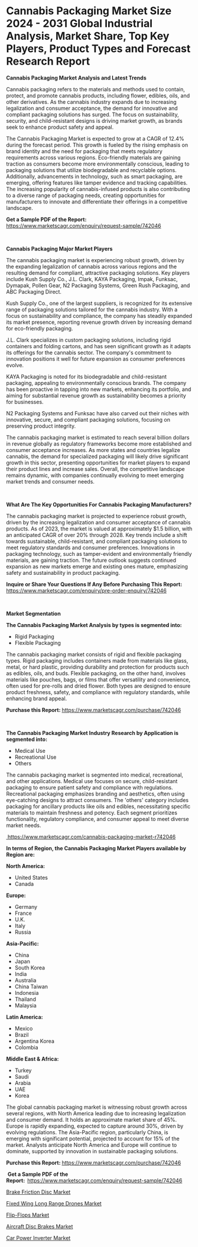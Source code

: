 <p><h1>Cannabis Packaging Market Size 2024 - 2031 Global Industrial Analysis, Market Share, Top Key Players, Product Types and Forecast Research Report</h1></p><p><strong>Cannabis Packaging Market Analysis and Latest Trends</strong></p>
<p><p>Cannabis packaging refers to the materials and methods used to contain, protect, and promote cannabis products, including flower, edibles, oils, and other derivatives. As the cannabis industry expands due to increasing legalization and consumer acceptance, the demand for innovative and compliant packaging solutions has surged. The focus on sustainability, security, and child-resistant designs is driving market growth, as brands seek to enhance product safety and appeal.</p><p>The Cannabis Packaging Market is expected to grow at a CAGR of 12.4% during the forecast period. This growth is fueled by the rising emphasis on brand identity and the need for packaging that meets regulatory requirements across various regions. Eco-friendly materials are gaining traction as consumers become more environmentally conscious, leading to packaging solutions that utilize biodegradable and recyclable options. Additionally, advancements in technology, such as smart packaging, are emerging, offering features like tamper evidence and tracking capabilities. The increasing popularity of cannabis-infused products is also contributing to a diverse range of packaging needs, creating opportunities for manufacturers to innovate and differentiate their offerings in a competitive landscape.</p></p>
<p><strong>Get a Sample PDF of the Report:&nbsp;</strong> <a href="https://www.marketscagr.com/enquiry/request-sample/742046?utm_campaign=1868&utm_medium=2&utm_source=Github&utm_content=ia&utm_term=10122024&utm_id=cannabis-packaging">https://www.marketscagr.com/enquiry/request-sample/742046</a></p>
<p>&nbsp;</p>
<p><strong>Cannabis Packaging Major Market Players</strong></p>
<p><p>The cannabis packaging market is experiencing robust growth, driven by the expanding legalization of cannabis across various regions and the resulting demand for compliant, attractive packaging solutions. Key players include Kush Supply Co., J.L. Clark, KAYA Packaging, Impak, Funksac, Dymapak, Pollen Gear, N2 Packaging Systems, Green Rush Packaging, and ABC Packaging Direct.</p><p>Kush Supply Co., one of the largest suppliers, is recognized for its extensive range of packaging solutions tailored for the cannabis industry. With a focus on sustainability and compliance, the company has steadily expanded its market presence, reporting revenue growth driven by increasing demand for eco-friendly packaging.</p><p>J.L. Clark specializes in custom packaging solutions, including rigid containers and folding cartons, and has seen significant growth as it adapts its offerings for the cannabis sector. The company's commitment to innovation positions it well for future expansion as consumer preferences evolve.</p><p>KAYA Packaging is noted for its biodegradable and child-resistant packaging, appealing to environmentally conscious brands. The company has been proactive in tapping into new markets, enhancing its portfolio, and aiming for substantial revenue growth as sustainability becomes a priority for businesses.</p><p>N2 Packaging Systems and Funksac have also carved out their niches with innovative, secure, and compliant packaging solutions, focusing on preserving product integrity.</p><p>The cannabis packaging market is estimated to reach several billion dollars in revenue globally as regulatory frameworks become more established and consumer acceptance increases. As more states and countries legalize cannabis, the demand for specialized packaging will likely drive significant growth in this sector, presenting opportunities for market players to expand their product lines and increase sales. Overall, the competitive landscape remains dynamic, with companies continually evolving to meet emerging market trends and consumer needs.</p></p>
<p>&nbsp;</p>
<p><strong>What Are The Key Opportunities For Cannabis Packaging Manufacturers?</strong></p>
<p><p>The cannabis packaging market is projected to experience robust growth, driven by the increasing legalization and consumer acceptance of cannabis products. As of 2023, the market is valued at approximately $1.5 billion, with an anticipated CAGR of over 20% through 2028. Key trends include a shift towards sustainable, child-resistant, and compliant packaging solutions to meet regulatory standards and consumer preferences. Innovations in packaging technology, such as tamper-evident and environmentally friendly materials, are gaining traction. The future outlook suggests continued expansion as new markets emerge and existing ones mature, emphasizing safety and sustainability in product packaging.</p></p>
<p><strong>Inquire or Share Your Questions If Any Before Purchasing This Report:</strong> <a href="https://www.marketscagr.com/enquiry/pre-order-enquiry/742046?utm_campaign=1868&utm_medium=2&utm_source=Github&utm_content=ia&utm_term=10122024&utm_id=cannabis-packaging">https://www.marketscagr.com/enquiry/pre-order-enquiry/742046</a></p>
<p>&nbsp;</p>
<p><strong>Market Segmentation</strong></p>
<p><strong>The Cannabis Packaging Market Analysis by types is segmented into:</strong></p>
<p><ul><li>Rigid Packaging</li><li>Flexible Packaging</li></ul></p>
<p><p>The cannabis packaging market consists of rigid and flexible packaging types. Rigid packaging includes containers made from materials like glass, metal, or hard plastic, providing durability and protection for products such as edibles, oils, and buds. Flexible packaging, on the other hand, involves materials like pouches, bags, or films that offer versatility and convenience, often used for pre-rolls and dried flower. Both types are designed to ensure product freshness, safety, and compliance with regulatory standards, while enhancing brand appeal.</p></p>
<p><strong>Purchase this Report:&nbsp;</strong><a href="https://www.marketscagr.com/purchase/742046?utm_campaign=1868&utm_medium=2&utm_source=Github&utm_content=ia&utm_term=10122024&utm_id=cannabis-packaging">https://www.marketscagr.com/purchase/742046</a></p>
<p>&nbsp;</p>
<p><strong>The Cannabis Packaging Market Industry Research by Application is segmented into:</strong></p>
<p><ul><li>Medical Use</li><li>Recreational Use</li><li>Others</li></ul></p>
<p><p>The cannabis packaging market is segmented into medical, recreational, and other applications. Medical use focuses on secure, child-resistant packaging to ensure patient safety and compliance with regulations. Recreational packaging emphasizes branding and aesthetics, often using eye-catching designs to attract consumers. The 'others' category includes packaging for ancillary products like oils and edibles, necessitating specific materials to maintain freshness and potency. Each segment prioritizes functionality, regulatory compliance, and consumer appeal to meet diverse market needs.</p></p>
<p><a href="https://www.marketscagr.com/cannabis-packaging-market-r742046?utm_campaign=1868&utm_medium=2&utm_source=Github&utm_content=ia&utm_term=10122024&utm_id=cannabis-packaging">&nbsp;https://www.marketscagr.com/cannabis-packaging-market-r742046</a></p>
<p><strong>In terms of Region, the Cannabis Packaging Market Players available by Region are:</strong></p>
<p>
    <p> <strong> North America: </strong>
        <ul>
            <li>United States</li>
            <li>Canada</li>
        </ul>
        </p> 
    <p> <strong> Europe: </strong>
        <ul>
            <li>Germany</li>
            <li>France</li>
            <li>U.K.</li>
            <li>Italy</li>
            <li>Russia</li>
        </ul>
        </p> 
    <p> <strong> Asia-Pacific: </strong>
        <ul>
            <li>China</li>
            <li>Japan</li>
            <li>South Korea</li>
            <li>India</li>
            <li>Australia</li>
            <li>China Taiwan</li>
            <li>Indonesia</li>
            <li>Thailand</li>
            <li>Malaysia</li>
        </ul>
        </p> 
    <p> <strong> Latin America: </strong>
        <ul>
            <li>Mexico</li>
            <li>Brazil</li>
            <li>Argentina Korea</li>
            <li>Colombia</li>
        </ul>
        </p> 
    <p> <strong> Middle East & Africa: </strong>
        <ul>
            <li>Turkey</li>
            <li>Saudi</li>
            <li>Arabia</li>
            <li>UAE</li>
            <li>Korea</li>
        </ul>
    </p>
    </p>
<p><p>The global cannabis packaging market is witnessing robust growth across several regions, with North America leading due to increasing legalization and consumer demand. It holds an approximate market share of 45%. Europe is rapidly expanding, expected to capture around 30%, driven by evolving regulations. The Asia-Pacific region, particularly China, is emerging with significant potential, projected to account for 15% of the market. Analysts anticipate North America and Europe will continue to dominate, supported by innovation in sustainable packaging solutions.</p></p>
<p><strong>Purchase this Report: </strong><a href="https://www.marketscagr.com/purchase/742046?utm_campaign=1868&utm_medium=2&utm_source=Github&utm_content=ia&utm_term=10122024&utm_id=cannabis-packaging">https://www.marketscagr.com/purchase/742046</a></p>
<p>&nbsp;<strong>Get a Sample PDF of the Report:&nbsp;&nbsp;</strong><a href="https://www.marketscagr.com/enquiry/request-sample/742046?utm_campaign=1868&utm_medium=2&utm_source=Github&utm_content=ia&utm_term=10122024&utm_id=cannabis-packaging">https://www.marketscagr.com/enquiry/request-sample/742046</a></p>
<p><strong></strong></p>
<p><p><a href="https://www.linkedin.com/pulse/th-score-market-0ptye?utm_campaign=1868&utm_medium=2&utm_source=Github&utm_content=ia&utm_term=10122024&utm_id=cannabis-packaging">Brake Friction Disc Market</a></p><p><a href="https://www.linkedin.com/pulse/global-fixed-wing-long-range-drones-market-analysis-size-share-rkaef?utm_campaign=1868&utm_medium=2&utm_source=Github&utm_content=ia&utm_term=10122024&utm_id=cannabis-packaging">Fixed Wing Long Range Drones Market</a></p><p><a href="https://github.com/Krish2023na/Market-Research-Report-List-6/blob/main/flip-flops-market.md?utm_campaign=1868&utm_medium=2&utm_source=Github&utm_content=ia&utm_term=10122024&utm_id=cannabis-packaging">Flip-Flops Market</a></p><p><a href="https://www.linkedin.com/pulse/insight-aircraft-disc-brakes-market-size-expected-cagr-76-uvibf?utm_campaign=1868&utm_medium=2&utm_source=Github&utm_content=ia&utm_term=10122024&utm_id=cannabis-packaging">Aircraft Disc Brakes Market</a></p><p><a href="https://www.linkedin.com/pulse/futur-trend-quest-sl8ue?utm_campaign=1868&utm_medium=2&utm_source=Github&utm_content=ia&utm_term=10122024&utm_id=cannabis-packaging">Car Power Inverter Market</a></p></p>